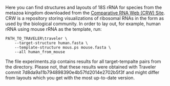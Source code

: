 Here you can find structures and layouts of 18S rRNA for species from the metazoa kingdom downloaded from the  [Comparative RNA Web (CRW) Site](http://www.rna.icmb.utexas.edu/). CRW is a repository storing visualizations of ribosomal RNAs in the form as used by the biological community. In order to lay out, for example, human rRNA using mouse rRNA as the template, run:

```shell
PATH_TO_TRAVELER\traveler \
    --target-structure human.fasta \
    --template-structure mous.ps mouse.fasta \
    --all human_from_mouse
```
The file experiments.zip contains results for all target-tempalte pairs from the directory. Please not, that these results were obtained with Traveler commit 7d8da9a11b794898390e4b57fd2014e2702b5f3f and might differ from layouts which you get with the most up-to-date version.
